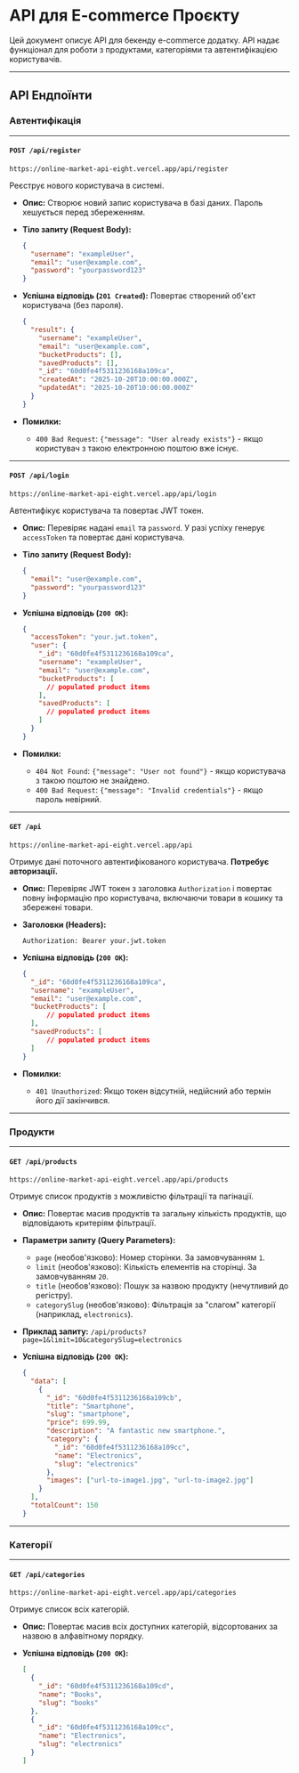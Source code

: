 # API для E-commerce Проєкту

Цей документ описує API для бекенду e-commerce додатку. API надає функціонал для роботи з продуктами, категоріями та автентифікацією користувачів.

---

## API Ендпоїнти

### Автентифікація

---

#### `POST /api/register`

```
https://online-market-api-eight.vercel.app/api/register
```

Реєструє нового користувача в системі.

* **Опис:** Створює новий запис користувача в базі даних. Пароль хешується перед збереженням.
* **Тіло запиту (Request Body):**

    ```json
    {
      "username": "exampleUser",
      "email": "user@example.com",
      "password": "yourpassword123"
    }
    ```

* **Успішна відповідь (`201 Created`):** Повертає створений об'єкт користувача (без пароля).

    ```json
    {
      "result": {
        "username": "exampleUser",
        "email": "user@example.com",
        "bucketProducts": [],
        "savedProducts": [],
        "_id": "60d0fe4f5311236168a109ca",
        "createdAt": "2025-10-20T10:00:00.000Z",
        "updatedAt": "2025-10-20T10:00:00.000Z"
      }
    }
    ```

* **Помилки:**
    * `400 Bad Request`: `{"message": "User already exists"}` - якщо користувач з такою електронною поштою вже існує.

---

#### `POST /api/login`

```
https://online-market-api-eight.vercel.app/api/login
```

Автентифікує користувача та повертає JWT токен.

* **Опис:** Перевіряє надані `email` та `password`. У разі успіху генерує `accessToken` та повертає дані користувача.
* **Тіло запиту (Request Body):**

    ```json
    {
      "email": "user@example.com",
      "password": "yourpassword123"
    }
    ```

* **Успішна відповідь (`200 OK`):**

    ```json
    {
      "accessToken": "your.jwt.token",
      "user": {
        "_id": "60d0fe4f5311236168a109ca",
        "username": "exampleUser",
        "email": "user@example.com",
        "bucketProducts": [
          // populated product items      
        ],
        "savedProducts": [      
          // populated product items
        ]
      }
    }
    ```

* **Помилки:**
    * `404 Not Found`: `{"message": "User not found"}` - якщо користувача з такою поштою не знайдено.
    * `400 Bad Request`: `{"message": "Invalid credentials"}` - якщо пароль невірний.

---

#### `GET /api`

```
https://online-market-api-eight.vercel.app/api
```

Отримує дані поточного автентифікованого користувача. **Потребує авторизації.**

* **Опис:** Перевіряє JWT токен з заголовка `Authorization` і повертає повну інформацію про користувача, включаючи товари в кошику та збережені товари.
* **Заголовки (Headers):**

    ```
    Authorization: Bearer your.jwt.token
    ```

* **Успішна відповідь (`200 OK`):**

    ```json
    {
      "_id": "60d0fe4f5311236168a109ca",
      "username": "exampleUser",
      "email": "user@example.com",
      "bucketProducts": [
          // populated product items
      ],
      "savedProducts": [
          // populated product items
      ]
    }
    ```

* **Помилки:**
    * `401 Unauthorized`: Якщо токен відсутній, недійсний або термін його дії закінчився.

---

### Продукти

---

#### `GET /api/products`

```
https://online-market-api-eight.vercel.app/api/products
```

Отримує список продуктів з можливістю фільтрації та пагінації.

* **Опис:** Повертає масив продуктів та загальну кількість продуктів, що відповідають критеріям фільтрації.
* **Параметри запиту (Query Parameters):**
    * `page` (необов'язково): Номер сторінки. За замовчуванням `1`.
    * `limit` (необов'язково): Кількість елементів на сторінці. За замовчуванням `20`.
    * `title` (необов'язково): Пошук за назвою продукту (нечутливий до регістру).
    * `categorySlug` (необов'язково): Фільтрація за "слагом" категорії (наприклад, `electronics`).
* **Приклад запиту:** `/api/products?page=1&limit=10&categorySlug=electronics`
* **Успішна відповідь (`200 OK`):**

    ```json
    {
      "data": [
        {
          "_id": "60d0fe4f5311236168a109cb",
          "title": "Smartphone",
          "slug": "smartphone",
          "price": 699.99,
          "description": "A fantastic new smartphone.",
          "category": {
            "_id": "60d0fe4f5311236168a109cc",
            "name": "Electronics",
            "slug": "electronics"
          },
          "images": ["url-to-image1.jpg", "url-to-image2.jpg"]
        }
      ],
      "totalCount": 150
    }
    ```

---

### Категорії

---

#### `GET /api/categories`

```
https://online-market-api-eight.vercel.app/api/categories
```

Отримує список всіх категорій.

* **Опис:** Повертає масив всіх доступних категорій, відсортованих за назвою в алфавітному порядку.
* **Успішна відповідь (`200 OK`):**

    ```json
    [
      {
        "_id": "60d0fe4f5311236168a109cd",
        "name": "Books",
        "slug": "books"
      },
      {
        "_id": "60d0fe4f5311236168a109cc",
        "name": "Electronics",
        "slug": "electronics"
      }
    ]
    ```
